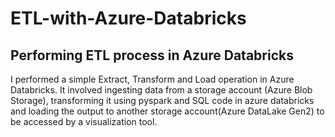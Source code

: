 # ETL-with-Azure-Databricks
## Performing ETL process in Azure Databricks
I performed a simple Extract, Transform and Load operation in Azure Databricks. It involved ingesting data from a storage account (Azure Blob Storage), transforming it using pyspark and SQL code in azure databricks and loading the output to another storage account(Azure DataLake Gen2) to be accessed by a visualization tool.


